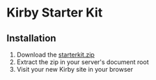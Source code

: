 # Kirby Starter Kit

## Installation

1. Download the [starterkit.zip](https://github.com/k-next/starterkit/archive/master.zip)
2. Extract the zip in your server's document root
3. Visit your new Kirby site in your browser
